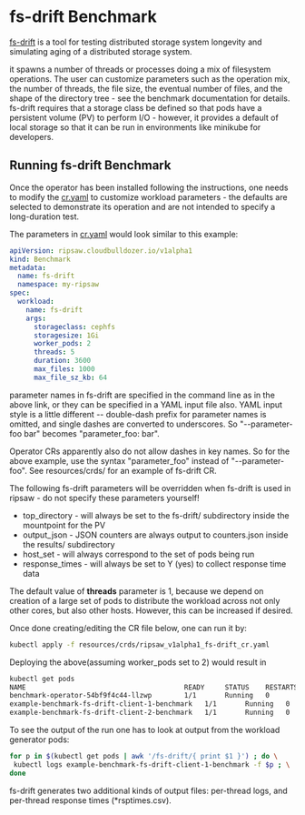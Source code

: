 # fs-drift Benchmark

[fs-drift](https://github.com/parallel-fs-utils/fs-drift) is a tool for testing distributed storage system longevity and
simulating aging of a distributed storage system.

it spawns a number of threads or processes doing a mix of filesystem operations. The user can customize parameters such
as the operation mix, the number of threads, the file size, the eventual number of files, and the shape of the directory
tree - see the benchmark documentation for details.  fs-drift requires that a storage class be defined so that pods have a persistent volume (PV) to perform I/O - however, it provides a default of local storage so that it can be run in environments like minikube for developers. 

## Running fs-drift Benchmark

Once the operator has been installed following the instructions, one needs to modify the [cr.yaml](../resources/crds/ripsaw_v1alpha1_fs-drift_cr.yaml) to customize workload parameters - the defaults are selected to demonstrate its operation and are not intended to specify a long-duration test.

The parameters in [cr.yaml](../resources/crds/ripsaw_v1alpha1_fs-drift_cr.yaml) would look similar to this example:

```yaml
apiVersion: ripsaw.cloudbulldozer.io/v1alpha1
kind: Benchmark
metadata:
  name: fs-drift
  namespace: my-ripsaw
spec:
  workload:
    name: fs-drift
    args:
      storageclass: cephfs
      storagesize: 1Gi
      worker_pods: 2
      threads: 5
      duration: 3600
      max_files: 1000
      max_file_sz_kb: 64
```

parameter names in fs-drift are specified in the command line as in the above link, or they can be
specified in a YAML input file also.   YAML input style is a little different -- double-dash prefix for parameter names
is omitted, and single dashes are converted to underscores.   So "--parameter-foo bar" becomes "parameter_foo: bar".

Operator CRs apparently also do not allow dashes in key names.  So for the above example, use the 
syntax "parameter_foo" instead of "--parameter-foo".  See resources/crds/ for an example of fs-drift CR.

The following fs-drift parameters will be overridden when fs-drift is used in ripsaw - do not specify these parameters yourself!

- top_directory - will always be set to the fs-drift/ subdirectory inside the mountpoint for the PV
- output_json - JSON counters are always output to counters.json inside the results/ subdirectory
- host_set - will always correspond to the set of pods being run
- response_times - will always be set to Y (yes) to collect response time data

The default value of **threads** parameter is 1, because we depend on creation of a large set of pods to distribute the
workload across not only other cores, but also other hosts.  However, this can be increased if desired.

Once done creating/editing the CR file below, one can run it by:

```bash
kubectl apply -f resources/crds/ripsaw_v1alpha1_fs-drift_cr.yaml
```

Deploying the above(assuming worker_pods set to 2) would result in

```bash
kubectl get pods
NAME                                       READY     STATUS    RESTARTS   AGE
benchmark-operator-54bf9f4c44-llzwp        1/1       Running   0          1m
example-benchmark-fs-drift-client-1-benchmark   1/1       Running   0          22s
example-benchmark-fs-drift-client-2-benchmark   1/1       Running   0          22s
```

To see the output of the run one has to look at output from the workload generator pods:

```bash
for p in $(kubectl get pods | awk '/fs-drift/{ print $1 }') ; do \
 kubectl logs example-benchmark-fs-drift-client-1-benchmark -f $p ; \
done
```

fs-drift generates two additional kinds of output files: per-thread logs, and per-thread response times
(\*rsptimes.csv).


